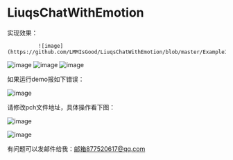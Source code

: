# LiuqsChatWithEmotion

实现效果：

              ![image](https://github.com/LMMIsGood/LiuqsChatWithEmotion/blob/master/ExampleImages/4.png)
![image](https://github.com/LMMIsGood/LiuqsChatWithEmotion/blob/master/ExampleImages/5.png)
![image](https://github.com/LMMIsGood/LiuqsChatWithEmotion/blob/master/ExampleImages/6.png)
![image](https://github.com/LMMIsGood/LiuqsChatWithEmotion/blob/master/ExampleImages/7.png)

如果运行demo报如下错误：

![image](https://github.com/LMMIsGood/LiuqsChatWithEmotion/blob/master/ExampleImages/error1.png)

请修改pch文件地址，具体操作看下图：

![image](https://github.com/LMMIsGood/LiuqsChatWithEmotion/blob/master/ExampleImages/error2.png)

![image](https://github.com/LMMIsGood/LiuqsChatWithEmotion/blob/master/ExampleImages/error3.png)

有问题可以发邮件给我：邮箱877520617@qq.com


